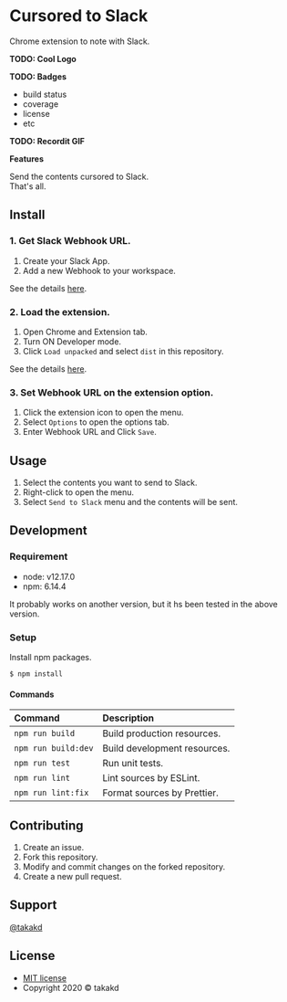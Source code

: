 # Cursored to Slack
Chrome extension to note with Slack.

**TODO: Cool Logo**

**TODO: Badges**

- build status
- coverage
- license
- etc

**TODO: Recordit GIF**

**Features**

Send the contents cursored to Slack.  
That's all.


## Install

### 1. Get Slack Webhook URL.

1. Create your Slack App.
2. Add a new Webhook to your workspace.

See the details [here](https://api.slack.com/messaging/webhooks).

### 2. Load the extension.

1. Open Chrome and Extension tab.
2. Turn ON Developer mode.
3. Click `Load unpacked` and select `dist` in this repository.

See the details [here](https://developer.chrome.com/extensions/getstarted#manifest).

### 3. Set Webhook URL on the extension option.

1. Click the extension icon to open the menu.
2. Select `Options` to open the options tab.
3. Enter Webhook URL and Click `Save`.

## Usage

1. Select the contents you want to send to Slack.
2. Right-click to open the menu.
3. Select `Send to Slack` menu and the contents will be sent.

## Development

### Requirement

* node: v12.17.0
* npm: 6.14.4

It probably works on another version, but it hs been tested in the above version.

### Setup

Install npm packages.

```shell
$ npm install
```

#### Commands

| Command | Description |
| :----- | :----- |
| `npm run build` | Build production resources. |
| `npm run build:dev` | Build development resources. |
| `npm run test` | Run unit tests. |
| `npm run lint` | Lint sources by ESLint. |
| `npm run lint:fix` | Format sources by Prettier. |

## Contributing

1. Create an issue.
2. Fork this repository.
3. Modify and commit changes on the forked repository.
4. Create a new pull request.

## Support

[@takakd](https://twitter.com/takakdkd)

## License

* [MIT license](https://github.com/takakd/cursored-to-slack/blob/master/LICENSE)
* Copyright 2020 &copy; takakd
